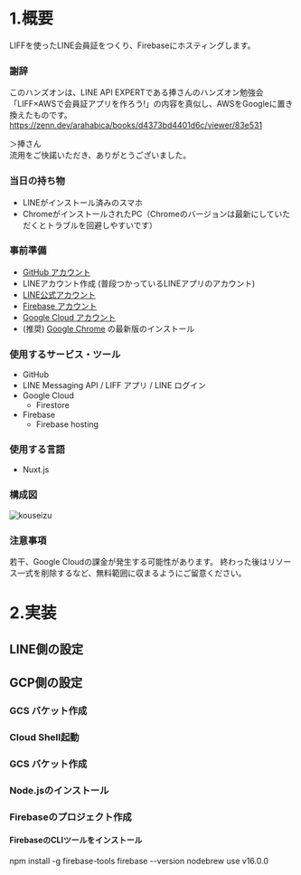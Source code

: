 # 1.概要

LIFFを使ったLINE会員証をつくり、Firebaseにホスティングします。


### 謝辞

このハンズオンは、LINE API EXPERTである捧さんのハンズオン勉強会「LIFF×AWSで会員証アプリを作ろう!」の内容を真似し、AWSをGoogleに置き換えたものです。<br>
https://zenn.dev/arahabica/books/d4373bd4401d6c/viewer/83e531

＞捧さん <br>
流用をご快諾いただき、ありがとうございました。


### 当日の持ち物

- LINEがインストール済みのスマホ
- ChromeがインストールされたPC（Chromeのバージョンは最新にしていただくとトラブルを回避しやすいです）

### 事前準備
- [GitHub アカウント](https://github.com/)
- LINEアカウント作成 (普段つかっているLINEアプリのアカウント)
- [LINE公式アカウント](https://developers.line.me/console/)
- [Firebase アカウント](https://firebase.google.com/?hl=ja) 
- [Google Cloud アカウント](https://cloud.google.com/free) 
- (推奨) [Google Chrome](https://www.google.com/intl/ja/chrome/gsem/download/) の最新版のインストール

### 使用するサービス・ツール
- GitHub
- LINE Messaging API / LIFF アプリ / LINE ログイン
- Google Cloud 
  - Firestore
- Firebase
  - Firebase hosting

### 使用する言語
- Nuxt.js

### 構成図


![kouseizu](https://user-images.githubusercontent.com/1670181/215822528-2a0ccb67-6afb-4eb3-8d45-148b3505852c.png)


### 注意事項
若干、Google Cloudの課金が発生する可能性があります。
終わった後はリソース一式を削除するなど、無料範囲に収まるようにご留意ください。


# 2.実装 

## LINE側の設定

## GCP側の設定

### GCS バケット作成

### Cloud Shell起動

### GCS バケット作成

### Node.jsのインストール

### Firebaseのプロジェクト作成

#### FirebaseのCLIツールをインストール

npm install -g firebase-tools
firebase --version
nodebrew use  v16.0.0

